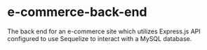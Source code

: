 # e-commerce-back-end
The back end for an e-commerce site which utilizes Express.js API configured to use Sequelize to interact with a MySQL database. 
